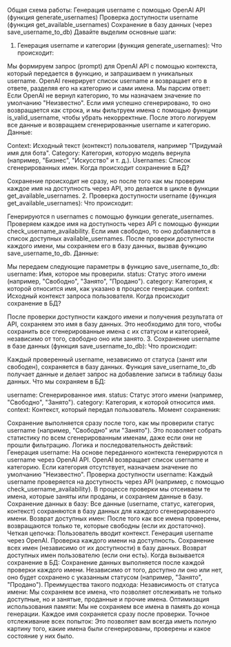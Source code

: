 Общая схема работы:
Генерация username с помощью OpenAI API (функция generate_usernames)
Проверка доступности username (функция get_available_usernames)
Сохранение в базу данных (через save_username_to_db)
Давайте выделим основные шаги:
1. Генерация username и категории (функция generate_usernames):
Что происходит:

Мы формируем запрос (prompt) для OpenAI API с помощью контекста, который передается в функцию, и запрашиваем n уникальных username.
OpenAI генерирует список username и возвращает его в ответе, разделяя его на категорию и сами имена.
Мы парсим ответ:
Если OpenAI не вернул категорию, то мы назначаем значение по умолчанию "Неизвестно".
Если имя успешно сгенерировано, то оно возвращается как строка, и мы фильтруем имена с помощью функции is_valid_username, чтобы убрать некорректные.
После этого логируем все данные и возвращаем сгенерированные username и категорию.
Данные:

Context: Исходный текст (контекст) пользователя, например "Придумай имя для бота".
Category: Категория, которую модель вернула (например, "Бизнес", "Искусство" и т. д.).
Usernames: Список сгенерированных имен.
Когда происходит сохранение в БД?

Сохранение происходит не сразу, но после того как мы проверим каждое имя на доступность через API, это делается в цикле в функции get_available_usernames.
2. Проверка доступности username (функция get_available_usernames):
Что происходит:

Генерируются n usernames с помощью функции generate_usernames.
Проверяем каждое имя на доступность через API с помощью функции check_username_availability.
Если имя свободно, то оно добавляется в список доступных available_usernames.
После проверки доступности каждого имени, мы сохраняем его в базу данных, вызвав функцию save_username_to_db.
Данные:

Мы передаем следующие параметры в функцию save_username_to_db:
username: Имя, которое мы проверили.
status: Статус этого имени (например, "Свободно", "Занято", "Продано").
category: Категория, к которой относится имя, как указано в процессе генерации.
context: Исходный контекст запроса пользователя.
Когда происходит сохранение в БД?

После проверки доступности каждого имени и получения результата от API, сохраняем это имя в базу данных. Это необходимо для того, чтобы сохранить все сгенерированные имена с их статусом и категорией, независимо от того, свободно оно или занято.
3. Сохранение username в базе данных (функция save_username_to_db):
Что происходит:

Каждый проверенный username, независимо от статуса (занят или свободен), сохраняется в базу данных.
Функция save_username_to_db получает данные и делает запрос на добавление записи в таблицу базы данных.
Что мы сохраняем в БД:

username: Сгенерированное имя.
status: Статус этого имени (например, "Свободно", "Занято").
category: Категория, к которой относится имя.
context: Контекст, который передал пользователь.
Момент сохранения:

Сохранение выполняется сразу после того, как мы проверили статус username (например, "Свободно" или "Занято"). Это позволяет собрать статистику по всем сгенерированным именам, даже если они не прошли фильтрацию.
Логика и последовательность действий:
Генерация username:
На основе переданного контекста генерируются n username через OpenAI API.
OpenAI возвращает список username и категорию. Если категория отсутствует, назначаем значение по умолчанию "Неизвестно".
Проверка доступности username:
Каждый username проверяется на доступность через API (например, с помощью check_username_availability).
В процессе проверки мы отсеиваем те имена, которые заняты или проданы, и сохраняем данные в базу.
Сохранение данных в базу:
Все данные (username, статус, категория, контекст) сохраняются в базу данных для каждого сгенерированного имени.
Возврат доступных имен:
После того как все имена проверены, возвращаются только те, которые свободны (если их достаточно).
Четкая цепочка:
Пользователь вводит контекст.
Генерация username через OpenAI.
Проверка каждого имени на доступность.
Сохранение всех имен (независимо от их доступности) в базу данных.
Возврат доступных имен пользователю (если они есть).
Когда вызывается сохранение в БД:
Сохранение данных выполняется после каждой проверки каждого имени. Независимо от того, доступно ли оно или нет, оно будет сохранено с указанным статусом (например, "Занято", "Продано").
Преимущества такого подхода:
Независимость от статуса имени: Мы сохраняем все имена, что позволяет отслеживать не только доступные, но и занятые, проданные и прочие имена.
Оптимизация использования памяти: Мы не сохраняем все имена в память до конца генерации. Каждое имя сохраняется сразу после проверки.
Точное отслеживание всех попыток: Это позволяет вам всегда иметь полную картину того, какие имена были сгенерированы, проверены и какое состояние у них было.